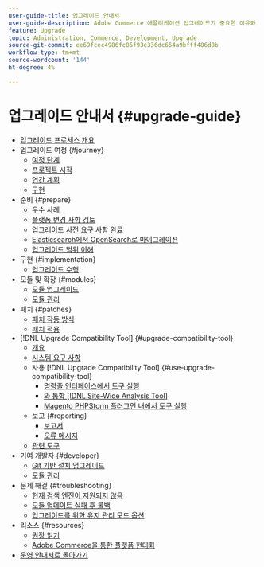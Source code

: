 ```yaml
---
user-guide-title: 업그레이드 안내서
user-guide-description: Adobe Commerce 애플리케이션 업그레이드가 중요한 이유와 업그레이드를 성공적으로 계획하고 실행하는 방법을 알아보십시오.
feature: Upgrade
topic: Administration, Commerce, Development, Upgrade
source-git-commit: ee69fcec4986fc85f93e336dc654a9bfff486d8b
workflow-type: tm+mt
source-wordcount: '144'
ht-degree: 4%

---
```



# 업그레이드 안내서 {#upgrade-guide}

- [업그레이드 프로세스 개요](overview.md)
- 업그레이드 여정 {#journey}
   - [여정 단계](journey/phases.md)
   - [프로젝트 시작](journey/project-launch.md)
   - [연간 계획](journey/annual-planning.md)
   - [구현](journey/implementation.md)
- 준비 {#prepare}
   - [우수 사례](prepare/best-practices.md)
   - [플랫폼 변경 사항 검토](prepare/platform-changes.md)
   - [업그레이드 사전 요구 사항 완료](prepare/prerequisites.md)
   - [Elasticsearch에서 OpenSearch로 마이그레이션](prepare/opensearch-migration.md)
   - [업그레이드 범위 이해](prepare/scope.md)
- 구현 {#implementation}
   - [업그레이드 수행](implementation/perform-upgrade.md)
- 모듈 및 확장 {#modules}
   - [모듈 업그레이드](modules/upgrade.md)
   - [모듈 관리](modules/manage.md)
- 패치 {#patches}
   - [패치 작동 방식](patches/overview.md)
   - [패치 적용](patches/apply.md)
- [!DNL Upgrade Compatibility Tool] {#upgrade-compatibility-tool}
   - [개요](upgrade-compatibility-tool/overview.md)
   - [시스템 요구 사항](upgrade-compatibility-tool/prerequisites.md)
   - 사용 [!DNL Upgrade Compatibility Tool] {#use-upgrade-compatibility-tool}
      - [명령줄 인터페이스에서 도구 실행](upgrade-compatibility-tool/run.md)
      - [와 통합 [!DNL Site-Wide Analysis Tool]](upgrade-compatibility-tool/integrate-analysis-tool.md)
      - [Magento PHPStorm 플러그인 내에서 도구 실행](upgrade-compatibility-tool/run-configuration-phpstorm-plugin.md)
   - 보고 {#reporting}
      - [보고서](upgrade-compatibility-tool/reports.md)
      - [오류 메시지](upgrade-compatibility-tool/error-messages.md)
   - [관련 도구](upgrade-compatibility-tool/related-tools.md)
- 기여 개발자 {#developer}
   - [Git 기반 설치 업그레이드](developer/git-installs.md)
   - [모듈 관리](developer/manage-modules.md)
- 문제 해결 {#troubleshooting}
   - [현재 검색 엔진이 지원되지 않음](troubleshooting/search-engine-not-supported.md)
   - [모듈 업데이트 실패 후 롤백](troubleshooting/roll-back-after-update-failure.md)
   - [업그레이드를 위한 유지 관리 모드 옵션](troubleshooting/maintenance-mode-options.md)
- 리소스 {#resources}
   - [권장 읽기](resources/recommended-reading.md)
   - [Adobe Commerce을 통한 플랫폼 현대화](resources/recommended-upgrade-paths.md)
- [운영 안내서로 돌아가기](https://experienceleague.adobe.com/docs/commerce-operations/operational-guides/home.html)
